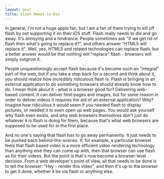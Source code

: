 ```yaml
---
layout: post
title: Flash Needs to Die
---
```

In general, I'm not a huge apple fan, but I am a fan of them trying to kill off flash by not supporting it on their iOS stuff. Flash really needs to die and go away. It's annoying and a hindrance. People sometimes ask "if we get rid of flash then what's going to replace it?", and others answer "HTML5 will replace it". Well, yes, HTML5 and related technologies can replace flash, but a better answer would be that nothing will "replace" flash - browsers will simply outgrow it.

People unquestioningly accept flash because it's become such an "integral" part of the web, but if you take a step back for a second and think about it, you should realize how incredibly ridiculous flash is. Flash is bringing in an external application to do something browsers should already know how to do. I mean think about it - what is a browser good for? Delivering web-based content. It can deliver html pages and images, but for some reason in order to deliver videos it requires the aid of an external application? Why? Imagine how ridiculous it would seem if you needed flash to display pictures, or needed it to even open up web pages. You would ask yourself why flash even exists, and why web browsers themselves don't just do whatever it is flash is doing for them, because that's what web browsers are supposed to be used for in the first place.

And no one's saying that flash has to go away permanently. It just needs to be pushed back behind-the-scenes. If, for example, a particular browser feels that flash based video is a more efficient video rendering technology than anything else they can come up with, then that browser can use flash as for their videos. But the point is that's now become a browser-level decision. From a web developer's point of view, all that needs to be done is to tell the browser: "Hey - render this video", and then it's up to the browser to get it done, whether it be via flash or anything else.
